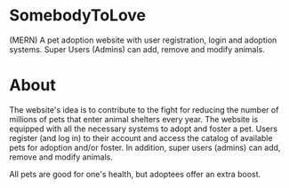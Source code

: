 # SomebodyToLove
(MERN) A pet adoption website with user registration, login and adoption systems. Super Users (Admins) can add, remove and modify animals.

# About
The website's idea is to contribute to the fight for reducing the number of millions of pets that enter animal shelters every year. The website is equipped with all the necessary systems to adopt and foster a pet. Users register (and log in) to their account and access the catalog of available pets for adoption and/or foster. In addition, super users (admins) can add, remove and modify animals.

All pets are good for one's health, but adoptees offer an extra boost.
